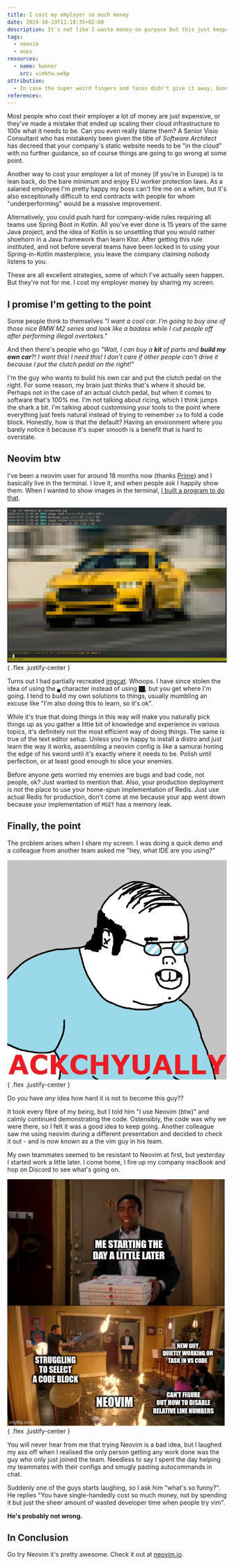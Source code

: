 ```yaml
---
title: I cost my employer so much money
date: 2024-10-19T11:18:35+02:00
description: It's not like I waste money on purpose but this just keeps happening, ok?
tags:
  - neovim
  - oops
resources:
  - name: banner
    src: vimbtw.webp
attribution:
  - In case the super weird fingers and faces didn't give it away, banner image brought to you yet again by ChatGPT.
references:
---
```


Most people who cost their employer a lot of money are just expensive, or they've made a mistake that ended up scaling their cloud infrastructure to 100x what it needs to be. Can you even really blame them? A Senior Visio Consultant who has mistakenly been given the title of _Software Architect_ has decreed that your company's static website needs to be "in the cloud" with no further guidance, so of course things are going to go wrong at some point.

Another way to cost your employer a lot of money (if you're in Europe) is to lean back, do the bare minimum and enjoy EU worker protection laws. As a salaried employee I'm pretty happy my boss can't fire me on a whim, but it's also exceptionally difficult to end contracts with people for whom "underperforming" would be a massive improvement.

Alternatively, you could push hard for company-wide rules requiring all teams use Spring Boot in Kotlin. All you've ever done is 15 years of the same Java project, and the idea of Kotlin is so unsettling that you would rather shoehorn in a Java framework than learn Ktor. After getting this rule instituted, and not before several teams have been locked in to using your Spring-in-Kotlin masterpiece, you leave the company claiming nobody listens to you.

These are all excellent strategies, some of which I've actually seen happen. But they're not for me. I cost my employer money by sharing my screen.

## I promise I'm getting to the point

Some people think to themselves _"I want a cool car. I'm going to buy one of those nice BMW M2 series and look like a badass while I cut people off after performing illegal overtakes."_ 

And then there's people who go _"Wait, I can buy a __kit__ of parts and __build my own car__?! I want this! I need this! I don't care if other people can't drive it because I put the clutch pedal on the right!"_

I'm the guy who wants to build his own car and put the clutch pedal on the right. For some reason, my brain just thinks that's where it should be. Perhaps not in the case of an actual clutch pedal, but when it comes to software that's 100% me. I'm not talking about ricing, which I think jumps the shark a bit. I'm talking about customising your tools to the point where everything just feels natural instead of trying to remember `za` to fold a code block. Honestly, how is that the default? Having an environment where you barely notice it because it's super smooth is a benefit that is hard to overstate.

## Neovim btw

I've been a neovim user for around 18 months now (thanks [Prime](https://www.youtube.com/watch?v=w7i4amO_zaE)) and I basically live in the terminal. I love it, and when people ask I happily show them. When I wanted to show images in the terminal, [I built a program to do that](https://github.com/benallen-dev/asciimage).

![My diy image viewer](asciimage.jpeg)
{ .flex .justify-center }

Turns out I had partially recreated [imgcat](https://github.com/danielgatis/imgcat). Whoops. I have since stolen the idea of using the `▄` character instead of using `██`, but you get where I'm going. I tend to build my own solutions to things, usually mumbling an excuse like "I'm also doing this to learn, so it's ok". 

While it's true that doing things in this way will make you naturally pick things up as you gather a little bit of knowledge and experience in various topics, it's definitely not the most efficient way of doing things. The same is true of the text editor setup. Unless you're happy to install a distro and just learn the way it works, assembling a neovim config is like a samurai honing the edge of his sword until it's exactly where it needs to be. Polish until perfection, or at least good enough to slice your enemies.

Before anyone gets worried my enemies are bugs and bad code, not people, ok? Just wanted to mention that. Also, your production deployment is not the place to use your home-spun implementation of Redis. Just use actual Redis for production, don't come at me because your app went down because your implementation of `MSET` has a memory leak.

## Finally, the point

The problem arises when I share my screen. I was doing a quick demo and a colleague from another team asked me "hey, what IDE are you using?"

![well ackchyually meme guy](ackchyually.jpg)
{ .flex .justify-center }

Do you have _any_ idea how hard it is not to become this guy?? 

It took every fibre of my being, but I told him "I use Neovim (btw)" and calmly continued demonstrating the code. Ostensibly, the code was why we were there, so I felt it was a good idea to keep going. Another colleague saw me using neovim during a different presentation and decided to check it out - and is now known as a the vim guy in his team.

My own teammates seemed to be resistant to Neovim at first, but yesterday I started work a little later. I come home, I fire up my company macBook and hop on Discord to see what's going on.

![community fire meme](fire.jpg)
{ .flex .justify-center }

You will never hear from me that trying Neovim is a bad idea, but I laughed my ass off when I realised the only person getting any work done was the guy who only just joined the team. Needless to say I spent the day helping my teammates with their configs and smugly pasting autocommands in chat.

Suddenly one of the guys starts laughing, so I ask him "what's so funny?". He replies "You have single-handedly cost so much money, not by spending it but just the sheer amount of wasted developer time when people try vim".

**He's probably not wrong.**

## In Conclusion

Go try Neovim it's pretty awesome. Check it out at [neovim.io](https://neovim.io).
